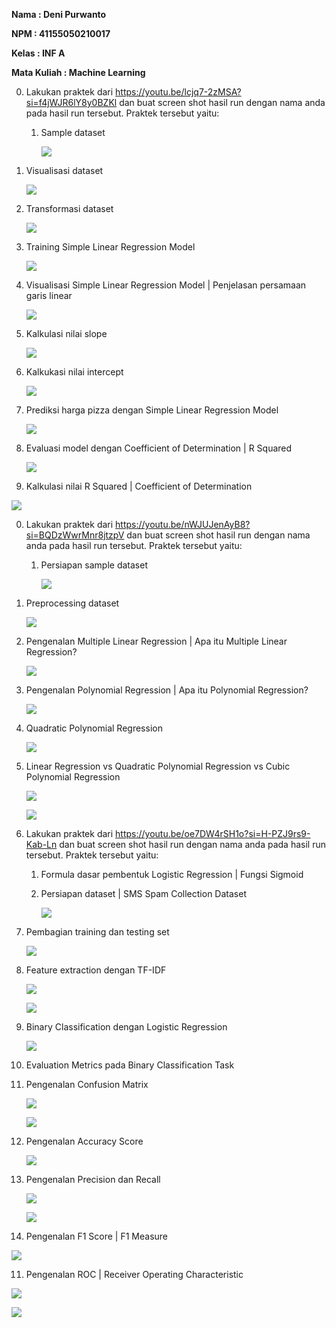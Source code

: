 ﻿**Nama : Deni Purwanto** 

**NPM : 41155050210017** 

**Kelas : INF A** 

**Mata Kuliah : Machine Learning** 

0. Lakukan praktek dari https://youtu.be/lcjq7-2zMSA?si=f4jWJR6lY8y0BZKl  dan buat screen shot hasil run dengan nama anda pada hasil run tersebut. Praktek tersebut yaitu: 
   1. Sample dataset 

      ![](Aspose.Words.3201f8a5-c2ae-4009-9063-f9708d548309.001.jpeg)

2. Visualisasi dataset 

   ![](Aspose.Words.3201f8a5-c2ae-4009-9063-f9708d548309.002.jpeg)

3. Transformasi dataset 

   ![](Aspose.Words.3201f8a5-c2ae-4009-9063-f9708d548309.003.jpeg)

4. Training Simple Linear Regression Model 

   ![](Aspose.Words.3201f8a5-c2ae-4009-9063-f9708d548309.004.jpeg)

5. Visualisasi Simple Linear Regression Model | Penjelasan persamaan garis linear 

   ![](Aspose.Words.3201f8a5-c2ae-4009-9063-f9708d548309.005.jpeg)

6. Kalkulasi nilai slope 

   ![](Aspose.Words.3201f8a5-c2ae-4009-9063-f9708d548309.006.jpeg)

7. Kalkukasi nilai intercept 

   ![](Aspose.Words.3201f8a5-c2ae-4009-9063-f9708d548309.007.jpeg)

8. Prediksi harga pizza dengan Simple Linear Regression Model 

   ![](Aspose.Words.3201f8a5-c2ae-4009-9063-f9708d548309.008.jpeg)

9. Evaluasi model dengan Coefficient of Determination | R Squared 

   ![](Aspose.Words.3201f8a5-c2ae-4009-9063-f9708d548309.009.jpeg)

10. Kalkulasi nilai R Squared | Coefficient of Determination 

![](Aspose.Words.3201f8a5-c2ae-4009-9063-f9708d548309.010.jpeg)

0. Lakukan praktek dari https://youtu.be/nWJUJenAyB8?si=BQDzWwrMnr8jtzpV  dan buat screen shot hasil run dengan nama anda pada hasil run tersebut. Praktek tersebut yaitu: 
   1. Persiapan sample dataset 

      ![](Aspose.Words.3201f8a5-c2ae-4009-9063-f9708d548309.011.jpeg)

2. Preprocessing dataset 

   ![](Aspose.Words.3201f8a5-c2ae-4009-9063-f9708d548309.012.jpeg)

3. Pengenalan Multiple Linear Regression | Apa itu Multiple Linear Regression? 

   ![](Aspose.Words.3201f8a5-c2ae-4009-9063-f9708d548309.013.png)

4. Pengenalan Polynomial Regression | Apa itu Polynomial Regression? 

   ![](Aspose.Words.3201f8a5-c2ae-4009-9063-f9708d548309.014.jpeg)

5. Quadratic Polynomial Regression 

   ![](Aspose.Words.3201f8a5-c2ae-4009-9063-f9708d548309.015.jpeg)

6. Linear Regression vs Quadratic Polynomial Regression vs Cubic Polynomial Regression 

   ![](Aspose.Words.3201f8a5-c2ae-4009-9063-f9708d548309.016.jpeg)

   ![](Aspose.Words.3201f8a5-c2ae-4009-9063-f9708d548309.017.jpeg)

0. Lakukan praktek dari https://youtu.be/oe7DW4rSH1o?si=H-PZJ9rs9-Kab-Ln  dan buat screen shot hasil run dengan nama anda pada hasil run tersebut. Praktek tersebut yaitu: 
   1. Formula dasar pembentuk Logistic Regression | Fungsi Sigmoid 
   1. Persiapan dataset | SMS Spam Collection Dataset 

      ![](Aspose.Words.3201f8a5-c2ae-4009-9063-f9708d548309.018.jpeg)

3. Pembagian training dan testing set 

   ![](Aspose.Words.3201f8a5-c2ae-4009-9063-f9708d548309.019.jpeg)

4. Feature extraction dengan TF-IDF 

   ![](Aspose.Words.3201f8a5-c2ae-4009-9063-f9708d548309.020.png)

   ![](Aspose.Words.3201f8a5-c2ae-4009-9063-f9708d548309.021.jpeg)

5. Binary Classification dengan Logistic Regression 

   ![](Aspose.Words.3201f8a5-c2ae-4009-9063-f9708d548309.022.jpeg)

6. Evaluation Metrics pada Binary Classification Task 
6. Pengenalan Confusion Matrix 

   ![](Aspose.Words.3201f8a5-c2ae-4009-9063-f9708d548309.023.jpeg)

   ![](Aspose.Words.3201f8a5-c2ae-4009-9063-f9708d548309.024.jpeg)

8. Pengenalan Accuracy Score 

   ![](Aspose.Words.3201f8a5-c2ae-4009-9063-f9708d548309.025.png)

9. Pengenalan Precision dan Recall 

   ![](Aspose.Words.3201f8a5-c2ae-4009-9063-f9708d548309.026.png)

   ![](Aspose.Words.3201f8a5-c2ae-4009-9063-f9708d548309.027.png)

10. Pengenalan F1 Score | F1 Measure 

![](Aspose.Words.3201f8a5-c2ae-4009-9063-f9708d548309.028.png)

11. Pengenalan ROC | Receiver Operating Characteristic 

![](Aspose.Words.3201f8a5-c2ae-4009-9063-f9708d548309.029.png)

![](Aspose.Words.3201f8a5-c2ae-4009-9063-f9708d548309.030.jpeg)
